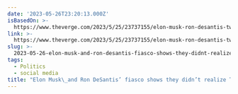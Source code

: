 ```yaml
---
date: '2023-05-26T23:20:13.000Z'
isBasedOn: >-
  https://www.theverge.com/2023/5/25/23737155/elon-musk-ron-desantis-twitter-spaces-tv
link: >-
  https://www.theverge.com/2023/5/25/23737155/elon-musk-ron-desantis-twitter-spaces-tv
slug: >-
  2023-05-26-elon-musk-and-ron-desantis-fiasco-shows-they-didnt-realize-twitter-needs
tags:
  - Politics
  - social media
title: "Elon Musk\_and Ron DeSantis’ fiasco shows they didn’t realize Twitter needs "
---
```


